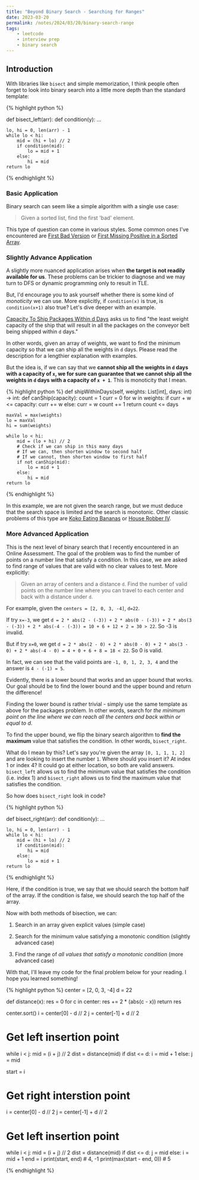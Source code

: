 ```yaml
---
title: "Beyond Binary Search - Searching for Ranges"
date: 2023-03-20
permalink: /notes/2024/03/20/binary-search-range
tags:
    - leetcode
    - interview prep
    - binary search
--- 
```


## Introduction

With libraries like `bisect` and simple memorization, I think people often forget to look into binary search into a little more depth than the standard template:

{% highlight python %}

def bisect_left(arr):
    def condition(y):
        ...

    lo, hi = 0, len(arr) - 1
    while lo < hi:
        mid = (hi + lo) // 2
        if condition(mid):
            lo = mid + 1
        else:
            hi = mid
    return lo

{% endhighlight %}

### Basic Application

Binary search can seem like a simple algorithm with a single use case:

> Given a sorted list, find the first 'bad' element.

This type of question can come in various styles. Some common ones I've encountered are [First Bad Version](https://leetcode.com/problems/first-bad-version/) or [First Missing Positive in a Sorted Array](https://www.reddit.com/r/leetcode/comments/1biqjob/the_interviewer_asked_me_to_optimize_this_but_i/).

### Slightly Advance Application

A slightly more nuanced application arises when **the target is not readily available for us**. These problems can be trickier to diagnose and we may turn to DFS or dynamic programming only to result in TLE.

But, I'd encourage you to ask yourself whether there is some kind of *monoticity* we can use. More explicitly, if `condition(x)` is true, is `condition(x+1)` also true? Let's dive deeper with an example.

[Capacity To Ship Packages Within d Days](https://leetcode.com/problems/capacity-to-ship-packages-within-d-days/description/) asks us to find "the least weight capacity of the ship that will result in all the packages on the conveyor belt being shipped within `d` days."

In other words, given an array of weights, we want to find the minimum capacity so that we can ship all the weights in `d` days. Please read the description for a lengthier explanation with examples.

But the idea is, if we can say that we **cannot ship all the weights in `d` days with a capacity of `x`, we for sure can guarantee that we cannot ship all the weights in `d` days with a capacity of `x + 1`**. This is monoticity that I mean.

{% highlight python %}
def shipWithinDays(self, weights: List[int], days: int) -> int:
    def canShip(capacity):
        count = 1
        curr = 0
        for w in weights:
            if curr + w <= capacity:
                curr += w
            else:
                curr = w
                count += 1
        return count <= days
    
    maxVal = max(weights)
    lo = maxVal
    hi = sum(weights)
    
    while lo < hi:
        mid = (lo + hi) // 2
        # Check if we can ship in this many days
        # If we can, then shorten window to second half
        # If we cannot, then shorten window to first half
        if not canShip(mid):
            lo = mid + 1
        else:
            hi = mid
    return lo
{% endhighlight %}

In this example, we are not given the search range, but we must deduce that the search space is limited and the search is monotonic. Other classic problems of this type are [Koko Eating Bananas](https://leetcode.com/problems/koko-eating-bananas/description/) or [House Robber IV](https://leetcode.com/problems/house-robber-iv).

### More Advanced Application

This is the next level of binary search that I recently encountered in an Online Assessment. The goal of the problem was to find the number of points on a number line that satisfy a condition. In this case, we are asked to find range of values that are valid with no clear values to test. More explicitly:

> Given an array of centers and a distance `d`. Find the number of valid points on the number line where you can travel to each center and back with a distance under `d`.

For example, given the `centers = [2, 0, 3, -4]`, `d=22`.

If try `x=-3`, we get `d = 2 * abs(2 - (-3)) + 2 * abs(0 - (-3)) + 2 * abs(3 - (-3)) + 2 * abs(-4 - (-3)) = 10 + 6 + 12 + 2 = 30 > 22`. So -3 is invalid.

But if try `x=0`, we get `d = 2 * abs(2 - 0) + 2 * abs(0 - 0) + 2 * abs(3 - 0) + 2 * abs(-4 - 0) = 4 + 0 + 6 + 8 = 18 < 22`. So 0 is valid.

In fact, we can see that the valid points are `-1, 0, 1, 2, 3, 4` and the answer is `4 - (-1) = 5`.

Evidently, there is a lower bound that works and an upper bound that works. Our goal should be to find the lower bound and the upper bound and return the difference!

Finding the lower bound is rather trivial - simply use the same template as above for the packages problem. In other words, search for *the minimum point on the line where we can reach all the centers and back within or equal to d*.

To find the upper bound, we flip the binary search algorithm to **find the maximum** value that satisfies the condition. In other words, `bisect_right`.

What do I mean by this? Let's say you're given the array `[0, 1, 1, 1, 2]` and are looking to insert the number `1`. Where should you insert it? At index 1 or index 4? It could go at either location, so both are valid answers. `bisect_left` allows us to find the minimum value that satisfies the condition (i.e. index 1) and `bisect_right` allows us to find the maximum value that satisfies the condition.

So how does `bisect_right` look in code?

{% highlight python %}

def bisect_right(arr):
    def condition(y):
        ...

    lo, hi = 0, len(arr) - 1
    while lo < hi:
        mid = (hi + lo) // 2
        if condition(mid):
            hi = mid
        else:
            lo = mid + 1
    return lo

{% endhighlight %}

Here, if the condition is true, we say that we should search the bottom half of the array. If the condition is false, we should search the top half of the array.

Now with both methods of bisection, we can:

1) Search in an array given explicit values (simple case)

2) Search for the minimum value satisfying a monotonic condition (slightly advanced case)

3) Find the range of *all values that satisfy a monotonic condition* (more advanced case)

With that, I'll leave my code for the final problem below for your reading. I hope you learned something!

{% highlight python %}
center = [2, 0, 3, -4]
d = 22

def distance(x):
  res = 0
  for c in center:
    res += 2 * (abs(c - x))
  return res

center.sort()
i = center[0] - d // 2
j = center[-1] + d // 2
# Get left insertion point
while i < j:
  mid = (i + j) // 2
  dist = distance(mid)
  if dist <= d:
    i = mid + 1
  else:
    j = mid

start = i

# Get right interstion point
i = center[0] - d // 2
j = center[-1] + d // 2
# Get left insertion point
while i < j:
  mid = (i + j) // 2
  dist = distance(mid)
  if dist <= d:
    j = mid
  else:
    i = mid + 1
end = i
print(start, end) # 4, -1
print(max(start - end, 0)) # 5

{% endhighlight %}

